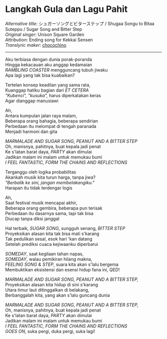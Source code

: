 # Langkah Gula dan Lagu Pahit
_Alternative title_: シュガーソングとビターステップ / Shugaa Songu to Bitaa Suteppu / Sugar Song and Bitter Step  
_Original singer_: Unison Square Garden  
_Attribution_: Ending song for Kekkai Sensen  
_Translyric maker_: [chocochino](http://soundcloud.com/chocochino)  

---

Aku terbiasa dengan dunia porak-poranda  
Hingga kekacauan aku anggap kedamaian  
_RAMBLING COASTER_ mengguncang tubuh jiwaku  
Apa lagi yang tak bisa kuabaikan?  

Tertelan konsep keadilan yang sama rata,  
Kuanggap hatiku bagian dari _ET CETERA_  
_"Kubenci", "kusuka",_ harus diperkatakan keras  
Agar dianggap manusiawi  
 
Ah,  
Antara kumpulan jalan raya malam,  
Beberapa orang bahagia, beberapa sendirian  
Perbedaan itu melompat di tengah paranada  
Menjadi harmoni dan gita  

_MARMALADE AND SUGAR SONG, PEANUT AND A BITTER STEP_  
Oh, manisnya, pahitnya, buat kepala jadi penat  
Ke s'latan barat daya, _PARTY_ akan dimulai  
Jadikan malam ini malam untuk memukau bumi  
_I FEEL FANTASTIC, FORM THE CHAINS AND REFLECTIONS_  

Terganggu oleh logika probabilitas  
Akankah musik kita turun harga, tanpa jiwa?  
_"Berbalik ke sini, jangan membelakangiku."_  
Harapan itu tidak terdengar logis  

Ah,  
Saat festival musik mencapai akhir,  
Beberapa orang gembira, beberapa pun terisak  
Perbedaan itu dasarnya sama, tapi tak bisa  
Diucap tanpa diksi janggal  

Hal terbaik, _SUGAR SONG_, sungguh senang, _BITTER STEP_  
Proyeksikan alasan kita tak bisa mati s'karang  
Tak pedulikan sesal, esok hari 'kan datang  
Setelah prediksi cuaca kejiwaanku diperbarui  

_SOMEDAY_, saat kegilaan tahan napas,  
_SOMEDAY_, walau pemikiran hilang makna,  
_FEELING SONG & STEP_, suara kita akan s'lalu bergema  
Membuktikan eksistensi dan esensi hidup fana ini, _QED_!  

_MARMALADE AND SUGAR SONG, PEANUT AND A BITTER STEP,_  
Proyeksikan alasan kita hidup di sini s'karang  
Utara timur laut ditinggalkan di belakang,  
Berbanggalah kita, yang akan s'lalu guncang dunia  

_MARMALADE AND SUGAR SONG, PEANUT AND A BITTER STEP,_  
Oh, manisnya, pahitnya, buat kepala jadi penat  
Ke s'latan barat daya, _PARTY_ akan dimulai  
Jadikan malam ini malam untuk memukau bumi  
_I FEEL FANTASTIC, FORM THE CHAINS AND REFLECTIONS_  
_GOES ON_, suka pergi, duka pergi, suka lagi!  